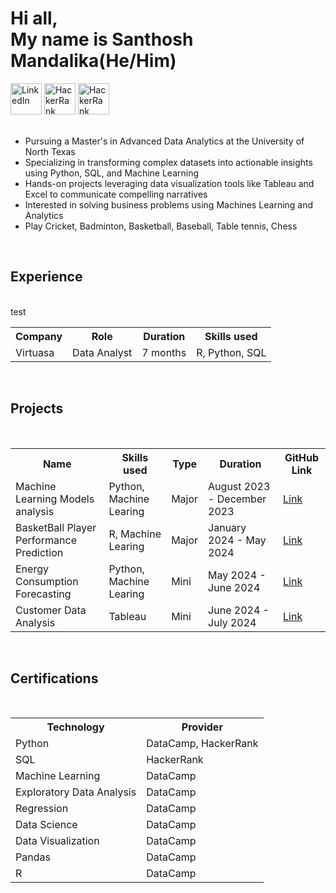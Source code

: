 <h1>Hi all, <br> My name is Santhosh Mandalika(He/Him)</h1>
<a href="https://www.linkedin.com/in/santhosh-mandalika/"><img src="https://github.com/user-attachments/assets/3ee23687-6d65-4e2c-a914-77e74468aa47" alt="LinkedIn" style="height:50px; width:50px;"/></a> 
<a href="https://www.hackerrank.com/profile/mandalikasantho1"><img src="https://github.com/user-attachments/assets/778a162b-aea8-4304-be42-43b62844a4cf" alt="HackerRank" style="height:50px; width:50px;"/></a>
<a href="https://www.datacamp.com/portfolio/lalithasanthoshmandalika"><img src="https://github.com/user-attachments/assets/eb646fb4-1a04-4df6-b31e-1c89334c0f15" alt="HackerRank" style="height:50px; width:50px;"/></a><br><br>
<ul>
  <li>Pursuing a Master's in Advanced Data Analytics at the University of North Texas</li>
  <li>Specializing in transforming complex datasets into actionable insights using Python, SQL, and Machine Learning</li>
  <li>Hands-on projects leveraging data visualization tools like Tableau and Excel to communicate compelling narratives</li>
  <li>Interested in solving business problems using Machines Learning and Analytics</li>
  <li>Play Cricket, Badminton, Basketball, Baseball, Table tennis, Chess</li>
</ul><br>
<h2>Experience</h2><br>test
<table>
  <tr>
    <th>Company</th>
    <th>Role</th>
    <th>Duration</th>
    <th>Skills used</th>
  </tr>
  <tr>
    <td>Virtuasa</td>
    <td>Data Analyst</td>
    <td>7 months</td>
    <td>R, Python, SQL</td>
  </tr>
</table><br>
<h2>Projects</h2><br>
<table>
  <tr>
    <th>Name</th>
    <th>Skills used</th>
    <th>Type</th>
    <th>Duration</th>
    <th>GitHub Link</th>
  </tr>
  <tr>
    <td>Machine Learning Models analysis</td>
    <td>Python, Machine Learing</td>
    <td>Major</td>
    <td>August 2023 - December 2023</td>
    <td><a href="https://github.com/mandalika6082000/Machine-Learning-Models-Analysis">Link</a></td>
  </tr>
  <tr>
    <td>BasketBall Player Performance Prediction</td>
    <td>R, Machine Learing</td>
    <td>Major</td>
    <td>January 2024 - May 2024</td>
    <td><a href="https://github.com/mandalika6082000/Basketball-Player-Performance-Prediction">Link</a></td>
  </tr>
  <tr>
    <td>Energy Consumption Forecasting</td>
    <td>Python, Machine Learing</td>
    <td>Mini</td>
    <td>May 2024 - June 2024</td>
    <td><a href="https://github.com/mandalika6082000/Data-Science-Project-Energy-Consumption-Forecasting">Link</a></td>
  </tr>
  <tr>
    <td>Customer Data Analysis</td>
    <td>Tableau</td>
    <td>Mini</td>
    <td>June 2024 - July 2024</td>
    <td><a href="https://github.com/mandalika6082000/Customer-Data-Analysis">Link</a></td>
  </tr>
</table><br>
<h2>Certifications</h2><br>
<table>
  <tr>
    <th>Technology</th>
    <th>Provider</th>
  </tr>
  <tr>
    <td>Python</td>
    <td>DataCamp, HackerRank</td>
  </tr>
  <tr>
    <td>SQL</td>
    <td>HackerRank</td>
  </tr>
  <tr>
    <td>Machine Learning</td>
    <td>DataCamp</td>
  </tr>
  <tr>
    <td>Exploratory Data Analysis</td>
    <td>DataCamp</td>
  </tr>
  <tr>
    <td>Regression</td>
    <td>DataCamp</td>
  </tr>
  <tr>
    <td>Data Science</td>
    <td>DataCamp</td>
  </tr>
  <tr>
    <td>Data Visualization</td>
    <td>DataCamp</td>
  </tr>
  <tr>
    <td>Pandas</td>
    <td>DataCamp</td>
  </tr>
  <tr>
    <td>R</td>
    <td>DataCamp</td>
  </tr>
</table>
